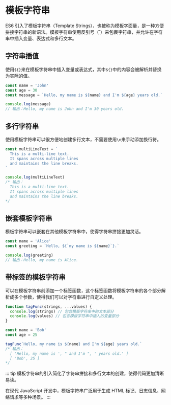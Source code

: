 # 模板字符串

ES6 引入了模板字符串（Template Strings），也被称为模板字面量，是一种方便拼接字符串的新语法。模板字符串使用反引号（`）来包裹字符串，并允许在字符串中插入变量、表达式和多行文本。

## 字符串插值

使用`${}`来在模板字符串中插入变量或表达式，其中`${}`中的内容会被解析并替换为实际的值。

```javascript
const name = 'John'
const age = 30
const message = `Hello, my name is ${name} and I'm ${age} years old.`

console.log(message)
// 输出：Hello, my name is John and I'm 30 years old.
```

## 多行字符串

使用模板字符串可以很方便地创建多行文本，不需要使用`\n`来手动添加换行符。

```javascript
const multiLineText = `
  This is a multi-line text.
  It spans across multiple lines
  and maintains the line breaks.
`

console.log(multiLineText)
/* 输出：
  This is a multi-line text.
  It spans across multiple lines
  and maintains the line breaks.
*/
```

## 嵌套模板字符串

模板字符串可以嵌套在其他模板字符串中，使得字符串拼接更加灵活。

```javascript
const name = 'Alice'
const greeting = `Hello, ${`my name is ${name}`}.`

console.log(greeting)
// 输出：Hello, my name is Alice.
```

## 带标签的模板字符串

可以在模板字符串前添加一个标签函数，这个标签函数将模板字符串的各个部分解析成多个参数，使得我们可以对字符串进行自定义处理。

```javascript
function tagFunc(strings, ...values) {
  console.log(strings) // 包含模板字符串中的文本部分
  console.log(values) // 包含模板字符串中插入的变量部分
}

const name = 'Bob'
const age = 25

tagFunc`Hello, my name is ${name} and I'm ${age} years old.`
/* 输出：
  [ 'Hello, my name is ', " and I'm ", ' years old.' ]
  [ 'Bob', 25 ]
*/
```

::: tip
模板字符串的引入简化了字符串拼接和多行文本的创建，使得代码更加清晰易读。

在现代 JavaScript 开发中，模板字符串广泛用于生成 HTML 标记、日志信息、网络请求等多种场景。
:::
